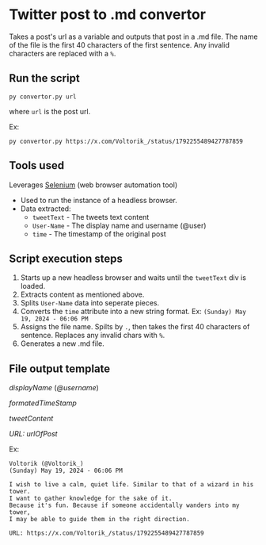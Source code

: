 # Twitter post to .md convertor
Takes a post's url as a variable and outputs that post in a .md file. The name of the file is the first 40 characters of the first sentence. Any invalid characters are replaced with a `%`. 

## Run the script
```
py convertor.py url
```
where `url` is the post url. 

Ex:
```
py convertor.py https://x.com/Voltorik_/status/1792255489427787859
```

## Tools used 
Leverages [Selenium](https://www.selenium.dev/) (web browser automation tool)
- Used to run the instance of a headless browser.
- Data extracted:
  - `tweetText` - The tweets text content
  - `User-Name` - The display name and username (@user)
  - `time` - The timestamp of the original post

## Script execution steps
1. Starts up a new headless browser and waits until the `tweetText` div is loaded.
2. Extracts content as mentioned above.
3. Splits `User-Name` data into seperate pieces.
4. Converts the `time` attribute into a new string format. Ex: `(Sunday) May 19, 2024 - 06:06 PM`
5. Assigns the file name. Spilts by `.`, then takes the first 40 characters of sentence. Replaces any invalid chars with `%`.
6. Generates a new .md file.

## File output template
_displayName_ (_@username_)

_formatedTimeStamp_

_tweetContent_

_URL:_ _urlOfPost_

Ex:  

```
Voltorik (@Voltorik_)
(Sunday) May 19, 2024 - 06:06 PM

I wish to live a calm, quiet life. Similar to that of a wizard in his tower.
I want to gather knowledge for the sake of it.
Because it's fun. Because if someone accidentally wanders into my tower,
I may be able to guide them in the right direction.

URL: https://x.com/Voltorik_/status/1792255489427787859
```
